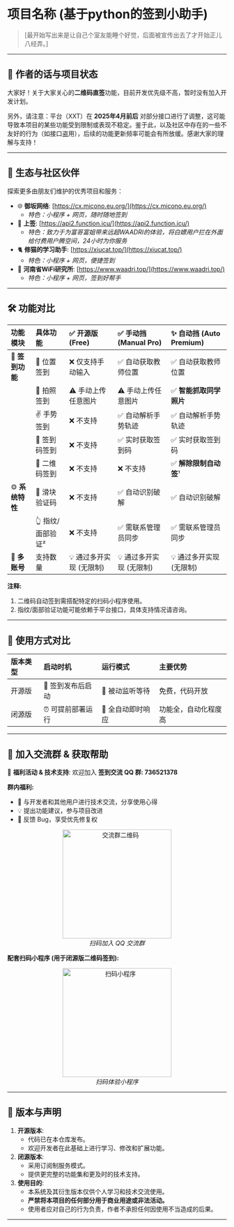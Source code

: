 # 项目名称 (基于python的签到小助手)

> [最开始写出来是让自己个室友能睡个好觉，后面被宣传出去了才开始正儿八经弄。]

---

## 📝 作者的话与项目状态

大家好！关于大家关心的**二维码直签**功能，目前开发优先级不高，暂时没有加入开发计划。

另外，请注意：平台（XXT）在 **2025年4月前后** 对部分接口进行了调整，这可能导致本项目的某些功能受到限制或表现不稳定。鉴于此，以及社区中存在的一些不友好的行为（如接口盗用），后续的功能更新频率可能会有所放缓。感谢大家的理解与支持！

---

## 🌟 生态与社区伙伴

探索更多由朋友们维护的优秀项目和服务：

*   🌐 **御坂网络**: [https://cx.micono.eu.org/](https://cx.micono.eu.org/)
    *   *特色：小程序 + 网页，随时随地签到*
*   💎 **上签**: [https://api2.function.icu/](https://api2.function.icu/)
    *   *特色：致力于为富哥富姐带来远超WAADRI的体验，将白嫖用户拦在外面给付费用户腾空间，24小时为你服务*
*   🐈 **修猫的学习助手**: [https://xiucat.top/](https://xiucat.top/)
    *   *特色：小程序 + 网页，便捷签到*
*   📶 **河南省WiFi研究所**: [https://www.waadri.top/](https://www.waadri.top/)
    *   *特色：小程序 + 网页，签到好帮手*

---

## 🛠️ 功能对比

| 功能模块        | 具体功能         | ✅ 开源版 (Free)      | ✅ 手动挡 (Manual Pro) | ✨ 自动挡 (Auto Premium) |
| :-------------- | :--------------- | :-------------------- | :--------------------- | :----------------------- |
| 📌 **签到功能** | 📍 位置签到      | ❌ 仅支持手动输入     | ✅ 自动获取教师位置    | ✅ 自动获取教师位置      |
|                 | 📸 拍照签到      | ⚠️ 手动上传任意图片   | ⚠️ 手动上传任意图片    | ✅ **智能抓取同学照片**  |
|                 | ✌️ 手势签到      | ❌ 不支持             | ✅ 自动解析手势轨迹    | ✅ 自动解析手势轨迹      |
|                 | 🔢 签到码签到    | ❌ 不支持             | ✅ 实时获取签到码      | ✅ 实时获取签到码        |
|                 | 🔳 二维码签到    | ❌ 不支持             | ❌ 不支持              | ✅ **解除限制自动签**¹   |
| ⚙️ **系统特性** | 🧩 滑块验证码    | ❌ 不支持             | ✅ 自动识别破解        | ✅ 自动识别破解          |
|                 | 👆 指纹/面部验证² | ❌ 不支持             | ✅ 需联系管理员同步    | ✅ 需联系管理员同步      |
| 👥 **多账号**    | 支持数量         | 💡 通过多开实现 (无限制) | 💡 通过多开实现 (无限制) | 💡 通过多开实现 (无限制) |

**注释:**
1.  二维码自动签到需搭配特定的扫码小程序使用。
2.  指纹/面部验证功能可能依赖于平台接口，具体支持情况请咨询。

---

## 🚀 使用方式对比

| 版本类型 | 启动时机             | 运行模式             | 主要优势           |
| :------- | :------------------- | :------------------- | :----------------- |
| 开源版   | 📅 签到发布后启动     | 👀 被动监听等待       | 免费，代码开放     |
| 闭源版   | ⏰ 可提前部署运行     | 🤖 全自动即时响应     | 功能全，自动化程度高 |

---

## 📢 加入交流群 & 获取帮助

🔔 **福利活动 & 技术支持**:
欢迎加入 **签到交流 QQ 群: 736521378**

**群内福利:**
*   💬 与开发者和其他用户进行技术交流，分享使用心得
*   💡 提出功能建议，参与项目改进
*   🐛 反馈 Bug，享受优先修复权

<p align="center">
  <img src="https://github.com/user-attachments/assets/ee22c16d-3bd5-4d2f-8ecf-eb560cf9cd9d" alt="交流群二维码" width="250"/>
  <br><em>扫码加入 QQ 交流群</em>
</p>

**配套扫码小程序 (用于闭源版二维码签到):**

<p align="center">
  <img src="https://github.com/user-attachments/assets/a338a208-1f7f-413c-b192-9068ff0d72a4" alt="扫码小程序" width="250"/>
  <br><em>扫码体验小程序</em>
</p>

---

## 📜 版本与声明

1.  **开源版本**:
    *   代码已在本仓库发布。
    *   欢迎开发者在此基础上进行学习、修改和扩展功能。
2.  **闭源版本**:
    *   采用订阅制服务模式。
    *   提供更完整的功能集和更及时的技术支持。
3.  **使用目的**:
    *   本系统及其衍生版本仅供个人学习和技术交流使用。
    *   **严禁将本项目的任何部分用于商业用途或非法活动。**
    *   使用者应对自己的行为负责，作者不承担任何因使用不当造成的后果。

---
